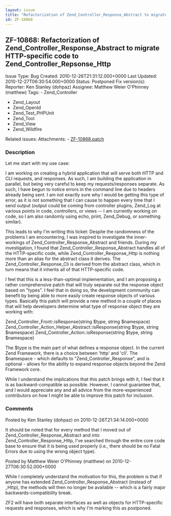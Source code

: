 ```yaml
---
layout: issue
title: "Refactorization of Zend_Controller_Response_Abstract to migrate HTTP-specific code to Zend_Controller_Repsonse_Http"
id: ZF-10868
---
```


ZF-10868: Refactorization of Zend\_Controller\_Response\_Abstract to migrate HTTP-specific code to Zend\_Controller\_Repsonse\_Http
-----------------------------------------------------------------------------------------------------------------------------------

 Issue Type: Bug Created: 2010-12-26T21:31:12.000+0000 Last Updated: 2010-12-27T06:30:54.000+0000 Status: Postponed Fix version(s): 
 Reporter:  Ken Stanley (dohpaz)  Assignee:  Matthew Weier O'Phinney (matthew)  Tags: - Zend\_Controller
- Zend\_Layout
- Zend\_OpenId
- Zend\_Test\_PHPUnit
- Zend\_Tool
- Zend\_View
- Zend\_Wildfire
 
 Related issues: 
 Attachments: - [ZF-10868.patch](/issues/secure/attachment/13582/ZF-10868.patch)
 
### Description

Let me start with my use case:

I am working on creating a hybrid application that will serve both HTTP and CLI requests, and responses. As such, I am building the application in parallel, but being very careful to keep my requests/responses separate. As such, I have begun to notice errors in the command line due to headers already being sent. I am not exactly sure why I would be getting this type of error, as it is not something that I can cause to happen every time that I send output (output could be coming from controller plugins, Zend\_Log at various points in code, controllers, or views -- I am currently working on code, so I am also randomly using echo, print, Zend\_Debug, or something similar).

This leads to why I'm writing this ticket: Despite the randomness of the problems I am encountering, I was inspired to investigate the inner-workings of Zend\_Controller\_Response\_Abstract and friends. During my investigation, I found that Zend\_Controller\_Response\_Abstract handles all of the HTTP-specific code, while Zend\_Controller\_Response\_Http is nothing more than an alias for the abstract class it derives. The Zend\_Controller\_Response\_Cli is derived from the abstract class, which in turn means that it inherits all of that HTTP-specific code.

I feel that this is a less-than-optimal implementation, and I am proposing a rather comprehensive patch that will truly separate out the response object based on "types". I feel that in doing so, the development community can benefit by being able to more easily create response objects of various types. Basically this patch will provide a new method in a couple of places that will help developers determine what type of response object they are working with:

Zend\_Controller\_Front::isResponse(string $type, string $namespace) Zend\_Controller\_Action\_Helper\_Abstract::isResponse(string $type, string $namespace) Zend\_Controller\_Action::isResponse(string $type, string $namespace)

The $type is the main part of what defines a response object. In the current Zend Framework, there is a choice between 'http' and 'cli'. The $namespace - which defaults to "Zend\_Controller\_Response", and is optional - allows for the ability to expand response objects beyond the Zend Framework core.

While I understand the implications that this patch brings with it, I feel that it is as backward-compatible as possible. However, I cannot guarantee that, and I would appreciate any and all advice from the more-experienced contributors on how I might be able to improve this patch for inclusion.

 

 

### Comments

Posted by Ken Stanley (dohpaz) on 2010-12-26T21:34:14.000+0000

It should be noted that for every method that I moved out of Zend\_Controller\_Response\_Abstract and into Zend\_Controller\_Response\_Http, I've searched through the entire core code base to ensure that it is being used properly (i.e., there should be no Fatal Errors due to using the wrong object type).

 

 

Posted by Matthew Weier O'Phinney (matthew) on 2010-12-27T06:30:52.000+0000

While I completely understand the motivation for this, the problem is that if anyone has extended Zend\_Controller\_Response\_Abstract (instead of \_Http), the methods will then no longer be available -- which is a fairly major backwards-compatibility break.

ZF2 will have both separate interfaces as well as objects for HTTP-specific requests and responses, which is why I'm marking this as postponed.

 

 